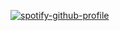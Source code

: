 [![spotify-github-profile](https://spotify-github-profile.kittinanx.com/api/view?uid=31my2l6fousgzf6m6jz5reegyjy4&cover_image=true&theme=natemoo-re&show_offline=false&background_color=121212&interchange=false&bar_color=53b14f&bar_color_cover=false)](https://github.com/kittinan/spotify-github-profile)
<img src="https://github.com/user-attachments/assets/6b8fb7d7-2b0b-4071-953a-b6ace4cac065" alt="">
